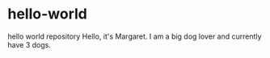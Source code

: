 # hello-world
hello world repository
Hello, it's Margaret. I am a big dog lover and currently have 3 dogs. 
